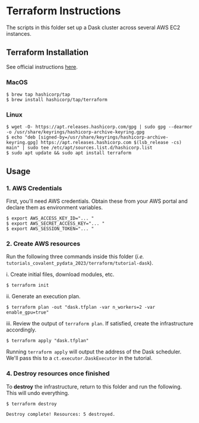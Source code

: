 # Terraform Instructions

The scripts in this folder set up a Dask cluster across several AWS EC2 instances.

## Terraform Installation

See official instructions [here](https://developer.hashicorp.com/terraform/downloads?product_intent=terraform).

### MacOS

```shell
$ brew tap hashicorp/tap
$ brew install hashicorp/tap/terraform
```

### Linux

```shell
$ wget -O- https://apt.releases.hashicorp.com/gpg | sudo gpg --dearmor -o /usr/share/keyrings/hashicorp-archive-keyring.gpg
$ echo "deb [signed-by=/usr/share/keyrings/hashicorp-archive-keyring.gpg] https://apt.releases.hashicorp.com $(lsb_release -cs) main" | sudo tee /etc/apt/sources.list.d/hashicorp.list
$ sudo apt update && sudo apt install terraform
```

## Usage

### 1. AWS Credentials

First, you'll need AWS credentials. Obtain these from your AWS portal and declare them as environment variables.

```shell
$ export AWS_ACCESS_KEY_ID="... "
$ export AWS_SECRET_ACCESS_KEY="... "
$ export AWS_SESSION_TOKEN="... "
```

### 2. Create AWS resources

Run the following three commands inside this folder (*i.e.* `tutorials_covalent_pydata_2023/terraform/tutorial-dask`).

i. Create initial files, download modules, etc.
```shell
$ terraform init
```

ii. Generate an execution plan.
```shell
$ terraform plan -out "dask.tfplan -var n_workers=2 -var enable_gpu=true"
```

iii. Review the output of `terraform plan`. If satisfied, create the infrastructure accordingly.
```shell
$ terraform apply "dask.tfplan"
```

Running `terraform apply` will output the address of the Dask scheduler. We'll pass this to a `ct.executor.DaskExecutor` in the tutorial.

### 4. Destroy resources once finished

To **destroy** the infrastructure, return to this folder and run the following. This will undo everything.

```shell
$ terraform destroy
```
```
Destroy complete! Resources: 5 destroyed.
```
